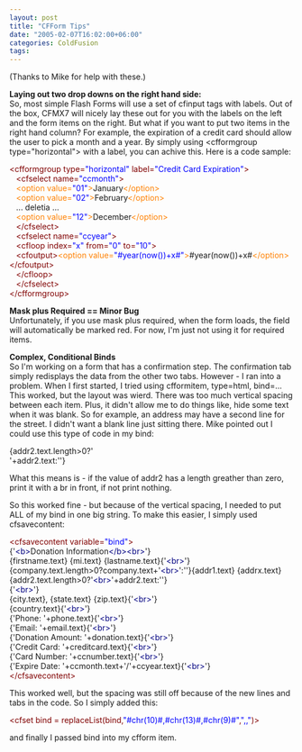 ```yaml
---
layout: post
title: "CFForm Tips"
date: "2005-02-07T16:02:00+06:00"
categories: ColdFusion 
tags: 
---
```


(Thanks to Mike for help with these.)

<b>Laying out two drop downs on the right hand side:</b><br>
So, most simple Flash Forms will use a set of cfinput tags with labels. Out of the box, CFMX7 will nicely lay these out for you with the labels on the left and the form items on the right. But what if you want to put two items in the right hand column? For example, the expiration of a credit card should allow the user to pick a month and a year. By simply using &lt;cfformgroup type="horizontal"&gt; with a label, you can achive this. Here is a code sample:

<div class="code"><FONT COLOR=MAROON>&lt;cfformgroup type=<FONT COLOR=BLUE>"horizontal"</FONT> label=<FONT COLOR=BLUE>"Credit Card Expiration"</FONT>&gt;</FONT><br>
&nbsp;&nbsp;&nbsp;<FONT COLOR=MAROON>&lt;cfselect name=<FONT COLOR=BLUE>"ccmonth"</FONT>&gt;</FONT><br>
&nbsp;&nbsp;&nbsp;<FONT COLOR=NAVY><FONT COLOR=FF8000>&lt;option value=<FONT COLOR=BLUE>"01"</FONT>&gt;</FONT></FONT>January<FONT COLOR=NAVY><FONT COLOR=FF8000>&lt;/option&gt;</FONT></FONT><br>
&nbsp;&nbsp;&nbsp;<FONT COLOR=NAVY><FONT COLOR=FF8000>&lt;option value=<FONT COLOR=BLUE>"02"</FONT>&gt;</FONT></FONT>February<FONT COLOR=NAVY><FONT COLOR=FF8000>&lt;/option&gt;</FONT></FONT><br>
&nbsp;&nbsp;&nbsp;... deletia ...<br>
&nbsp;&nbsp;&nbsp;<FONT COLOR=NAVY><FONT COLOR=FF8000>&lt;option value=<FONT COLOR=BLUE>"12"</FONT>&gt;</FONT></FONT>December<FONT COLOR=NAVY><FONT COLOR=FF8000>&lt;/option&gt;</FONT></FONT> <br>
&nbsp;&nbsp;&nbsp;<FONT COLOR=MAROON>&lt;/cfselect&gt;</FONT><br>
&nbsp;&nbsp;&nbsp;<FONT COLOR=MAROON>&lt;cfselect name=<FONT COLOR=BLUE>"ccyear"</FONT>&gt;</FONT><br>
&nbsp;&nbsp;&nbsp;<FONT COLOR=MAROON>&lt;cfloop index=<FONT COLOR=BLUE>"x"</FONT> from=<FONT COLOR=BLUE>"0"</FONT> to=<FONT COLOR=BLUE>"10"</FONT>&gt;</FONT><br>
&nbsp;&nbsp;&nbsp;<FONT COLOR=MAROON>&lt;cfoutput&gt;</FONT><FONT COLOR=NAVY><FONT COLOR=FF8000>&lt;option value=<FONT COLOR=BLUE>"#year(now())+x#"</FONT>&gt;</FONT></FONT>#year(now())+x#<FONT COLOR=NAVY><FONT COLOR=FF8000>&lt;/option&gt;</FONT></FONT><FONT COLOR=MAROON>&lt;/cfoutput&gt;</FONT><br>
&nbsp;&nbsp;&nbsp;<FONT COLOR=MAROON>&lt;/cfloop&gt;</FONT><br>
&nbsp;&nbsp;&nbsp;<FONT COLOR=MAROON>&lt;/cfselect&gt;</FONT><br>
<FONT COLOR=MAROON>&lt;/cfformgroup&gt;</FONT></div> 

<b>Mask plus Required == Minor Bug</b><br>
Unfortunately, if you use mask plus required, when the form loads, the field will automatically be marked red. For now, I'm just not using it for required items.

<b>Complex, Conditional Binds</b><br>
So I'm working on a form that has a confirmation step. The confirmation tab simply redisplays the data from the other two tabs. However - I ran into a problem. When I first started, I tried using cfformitem, type=html, bind=... This worked, but the layout was wierd. There was too much vertical spacing between each item. Plus, it didn't allow me to do things like, hide some text when it was blank. So for example, an address may have a second line for the street. I didn't want a blank line just sitting there. Mike pointed out I could use this type of code in my bind:

{addr2.text.length>0?'<br>'+addr2.text:''}

What this means is - if the value of addr2 has a length greather than zero, print it with a br in front, if not print nothing.

So this worked fine - but because of the vertical spacing, I needed to put ALL of my bind in one big string. To make this easier, I simply used cfsavecontent:

<div class="code"><FONT COLOR=MAROON>&lt;cfsavecontent variable=<FONT COLOR=BLUE>"bind"</FONT>&gt;</FONT><br>
{'<FONT COLOR=NAVY>&lt;b&gt;</FONT>Donation Information<FONT COLOR=NAVY>&lt;/b&gt;</FONT><FONT COLOR=NAVY>&lt;br&gt;</FONT>'}<br>
{firstname.text} {mi.text} {lastname.text}{'<FONT COLOR=NAVY>&lt;br&gt;</FONT>'}&nbsp;&nbsp;&nbsp;&nbsp;&nbsp;&nbsp;<br>
{company.text.length&gt;0?company.text+'<FONT COLOR=NAVY>&lt;br&gt;</FONT>':''}{addr1.text} {addrx.text} {addr2.text.length&gt;0?'<FONT COLOR=NAVY>&lt;br&gt;</FONT>'+addr2.text:''}<br>
{'<FONT COLOR=NAVY>&lt;br&gt;</FONT>'}<br>
{city.text}, {state.text} {zip.text}{'<FONT COLOR=NAVY>&lt;br&gt;</FONT>'}<br>
{country.text}{'<FONT COLOR=NAVY>&lt;br&gt;</FONT>'}<br>
{'Phone: '+phone.text}{'<FONT COLOR=NAVY>&lt;br&gt;</FONT>'}<br>
{'Email: '+email.text}{'<FONT COLOR=NAVY>&lt;br&gt;</FONT>'}<br>
{'Donation Amount: '+donation.text}{'<FONT COLOR=NAVY>&lt;br&gt;</FONT>'}<br>
{'Credit Card: '+creditcard.text}{'<FONT COLOR=NAVY>&lt;br&gt;</FONT>'}<br>
{'Card Number: '+ccnumber.text}{'<FONT COLOR=NAVY>&lt;br&gt;</FONT>'}<br>
{'Expire Date: '+ccmonth.text+'/'+ccyear.text}{'<FONT COLOR=NAVY>&lt;br&gt;</FONT>'}<br>
<FONT COLOR=MAROON>&lt;/cfsavecontent&gt;</FONT></div>

This worked well, but the spacing was still off because of the new lines and tabs in the code. So I simply added this:

<div class="code"><FONT COLOR=MAROON>&lt;cfset bind = replaceList(bind,<FONT COLOR=BLUE>"#chr(<FONT COLOR=BLUE>10</FONT>)#,#chr(<FONT COLOR=BLUE>13</FONT>)#,#chr(<FONT COLOR=BLUE>9</FONT>)#"</FONT>,<FONT COLOR=BLUE>",,"</FONT>)&gt;</FONT></div>

and finally I passed bind into my cfform item.